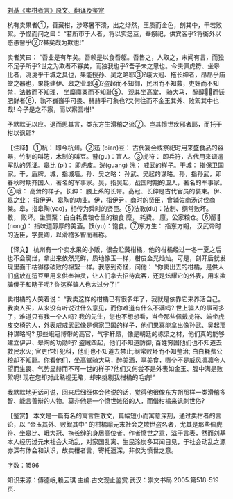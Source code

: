 [刘基《卖柑者言》原文、翻译及鉴赏](https://www.vrrw.net/wx/14188.html)

杭有卖果者①，善藏柑，涉寒暑不溃，出之烨然，玉质而金色，剖其中，干若败絮。予怪而问之曰： “若所市于人者，将以实笾豆，奉祭祀，供宾客乎?将衒外以惑愚瞽乎②?甚矣哉为欺也!”

卖者笑曰： “吾业是有年矣。吾赖是以食吾躯。吾售之，人取之，未闻有言，而独不足子所乎?世之为欺者不寡矣，而独我也乎?吾子未之思也。今夫佩虎符、坐皋比者，洮洮乎干城之具也，果能授孙、吴之略耶③?峨大冠、拖长绅者，昂昂乎庙堂之器也，果能建伊、皋之业耶④?盗起而不知御，民困而不知救，吏奸而不知禁，法斁而不知理， 坐糜廪粟而不知耻⑤。 观其坐高堂， 骑大马， 醉醇，而饫肥鲜者⑥，孰不巍巍乎可畏、赫赫乎可象也?又何往而不金玉其外、败絮其中也哉! 今子是之不察，而以察吾柑!”

予默默无以应。退而思其言，类东方生滑稽之流⑦。岂其愤世疾邪者耶，而托于柑以讽耶?



【注释】 ①杭： 即今杭州。②笾 (bian)豆： 古代宴会或祭祀时用来盛食品的容器，竹制的叫笾，木制的叫豆。瞽(gu)：盲人。③虎符： 即兵符，古代用来调遣军队的凭证。皋比 (pi)： 即虎皮。洸(guang) 洸： 威武的样子。干城： 指保卫国家。干，盾牌。城，指城墙。孙、吴之略： 孙武、吴起的谋略。孙，指孙武，即春秋时期齐国人，著名的军事家。吴，指吴起，战国时期的卫人，著名的军事家。④峨： 高耸的样子。长绅： 腰上系的长带。高冠、长绅是古代官员的装束。伊、皋之业： 指伊尹、皋陶的功业。伊，指伊尹，商时的贤臣，曾辅佐商汤讨伐商桀。皋，指皋陶(yao)，相传为舜时的贤臣。⑤法斁(du)：法制、纲常败坏。 斁， 败坏。坐糜粟：白白耗费粮仓里的粮食 糜， 耗费。 廪，公家粮仓。⑥醇 (nong)： 指味道醇厚的美酒。饫(yu)：饱食。⑦东方生： 指东方朔， 汉武帝时的近臣，字曼卿，以滑稽多智而著称。

【译文】 杭州有一个卖水果的小贩，很会贮藏柑橘，他的柑橘经过一冬一夏之后也不会腐烂，拿出来依然光鲜，质地像玉一样，柑皮金光灿灿。可是，剖开后就发现里面干枯得像破败的棉絮一样。我感到奇怪，问他： “你卖出去的柑橘，是供人们盛放在笾豆里用来供奉神灵，让人们拿去招待宾客，还是炫耀它的外表，用来欺骗傻子和瞎子呢? 你这样骗人也太过分了!”

卖柑橘的人笑着说： “我卖这样的柑橘已有很多年了，我就是依靠它来养活自己。我卖人买，从来没有听说过什么意见，而你难道有什么不满吗? 世上骗人的事可多了，难道只有我一个人吗? 我的先生，您也不想想看，当今那些佩戴虎符、端坐虎皮交椅的人，外表威威武武像是保家卫国的样子，他们果真能拿出像孙武、吴起那种谋略吗? 那些峨冠博带的高官，气宇轩昂，像是朝廷的栋梁之材，他们真的能够建立伊尹、皋陶的功勋吗? 盗贼四起，他们不知道防御; 百姓穷困他们也不知道去救民水火; 官吏作奸犯科，他们也不知道去禁止;纲常败坏而不知整治; 白白耗费公粮却不知耻。你看他们，坐高堂骑大马，醉美酒，享美食，哪个不是威风凛凛令人望而生畏、气势显赫而不可一世的样子?他们又何尝不是外表如金玉、腹中满是败絮呢! 现在您却对此熟视无睹，却来挑剔我柑橘的毛病!”

我默默地无话可说，回来后细细体会他说的话，觉得他很像东方朔那样一类滑稽多智、能言善辩的人物。莫非他是一个愤世嫉俗的人，而借柑橘来讽刺世俗?

【鉴赏】 本文是一篇有名的寓言性散文，篇幅短小而寓意深刻，通过卖柑者的言论，以 “金玉其外、败絮其中” 的柑橘喻元末社会之欺世盗名者，尤其是那些佩虎符、坐皋比、峨大冠、拖长绅的身居高位者。作者愤世之意，溢于言表，然而刘基本人经历过元末社会大动乱，对家国乱离、生民涂炭多耳闻目见，于社会动乱之源亦深有体会和认识，故卖柑者言，寄托遥深，非仅为愤世之意。

字数：1596

知识来源：傅德岷,赖云琪 主编.古文观止鉴赏.武汉：崇文书局.2005.第518-519页.

